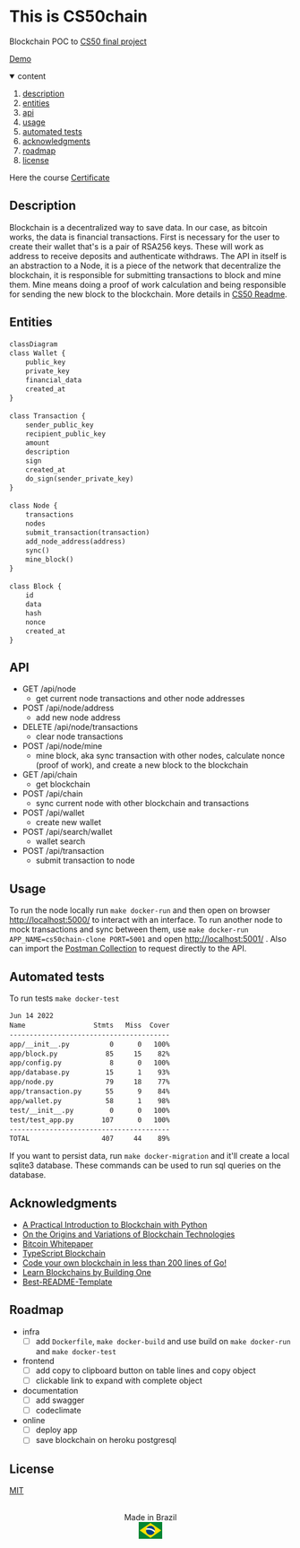 # This is CS50chain

Blockchain POC to [CS50 final project](https://cs50.harvard.edu/x/2022/project/)

[Demo](https://youtu.be/hocXsAqws4o)

<details open>
  <summary>content</summary>
  <ol>
    <li><a href="#description">description</a></li>
    <li><a href="#entities">entities</a></li>
    <li><a href="#api">api</a></li>
    <li><a href="#usage">usage</a></li>
    <li><a href="#automated-tests">automated tests</a></li>
    <li><a href="#acknowledgments">acknowledgments</a></li>
    <li><a href="#roadmap">roadmap</a></li>
    <li><a href="#license">license</a></li>
  </ol>
</details>

Here the course [Certificate](https://certificates.cs50.io/3fc935e2-a295-47c9-9dd4-3658ddfb84e7.pdf?size=A4)

## Description

Blockchain is a decentralized way to save data. In our case, as bitcoin works, the data is financial transactions.
First is necessary for the user to create their wallet that's is a pair of RSA256 keys. These will work as address to receive deposits and authenticate withdraws.
The API in itself is an abstraction to a Node, it is a piece of the network that decentralize the blockchain, it is responsible for submitting transactions to block and mine them.
Mine means doing a proof of work calculation and being responsible for sending the new block to the blockchain.
More details in [CS50 Readme](https://github.com/victorabarros/CS50chain/blob/main/README.cs50.md#description).

## Entities

```mermaid
classDiagram
class Wallet {
    public_key
    private_key
    financial_data
    created_at
}

class Transaction {
    sender_public_key
    recipient_public_key
    amount
    description
    sign
    created_at
    do_sign(sender_private_key)
}

class Node {
    transactions
    nodes
    submit_transaction(transaction)
    add_node_address(address)
    sync()
    mine_block()
}

class Block {
    id
    data
    hash
    nonce
    created_at
}
```

## API

- GET /api/node
  - get current node transactions and other node addresses
- POST /api/node/address
  - add new node address
- DELETE /api/node/transactions
  - clear node transactions
- POST /api/node/mine
  - mine block, aka sync transaction with other nodes, calculate nonce (proof of work), and create a new block to the blockchain
- GET /api/chain
  - get blockchain
- POST /api/chain
  - sync current node with other blockchain and transactions
- POST /api/wallet
  - create new wallet
- POST /api/search/wallet
  - wallet search
- POST /api/transaction
  - submit transaction to node

## Usage

To run the node locally run `make docker-run` and then open on browser <http://localhost:5000/> to interact with an interface.
To run another node to mock transactions and sync between them, use `make docker-run APP_NAME=cs50chain-clone PORT=5001` and open <http://localhost:5001/> .
Also can import the [Postman Collection](https://github.com/victorabarros/CS50chain/blob/main/cs50chain.postman_collection.json) to request directly to the API.

## Automated tests

To run tests `make docker-test`

```sh
Jun 14 2022
Name                 Stmts   Miss  Cover
----------------------------------------
app/__init__.py          0      0   100%
app/block.py            85     15    82%
app/config.py            8      0   100%
app/database.py         15      1    93%
app/node.py             79     18    77%
app/transaction.py      55      9    84%
app/wallet.py           58      1    98%
test/__init__.py         0      0   100%
test/test_app.py       107      0   100%
----------------------------------------
TOTAL                  407     44    89%
```

If you want to persist data, run `make docker-migration` and it'll create a local sqlite3 database. These commands can be used to run sql queries on the database.

## Acknowledgments

- [A Practical Introduction to Blockchain with Python](http://adilmoujahid.com/posts/2018/03/intro-blockchain-bitcoin-python/)
- [On the Origins and Variations of Blockchain Technologies](https://arxiv.org/abs/1810.06130)
- [Bitcoin Whitepaper](https://bitcoin.org/bitcoin.pdf)
- [TypeScript Blockchain](https://github.com/khaosdoctor/typescript-blockchain)
- [Code your own blockchain in less than 200 lines of Go!](https://mycoralhealth.medium.com/code-your-own-blockchain-in-less-than-200-lines-of-go-e296282bcffc)
- [Learn Blockchains by Building One](https://medium.com/@vanflymen/learn-blockchains-by-building-one-117428612f46)
- [Best-README-Template](https://github.com/othneildrew/Best-README-Template)

## Roadmap

- infra
  - [ ] add `Dockerfile`, `make docker-build` and use build on `make docker-run` and `make docker-test`
- frontend
  - [ ] add copy to clipboard button on table lines and copy object
  - [ ] clickable link to expand with complete object
- documentation
  - [ ] add swagger
  - [ ] codeclimate
- online
  - [ ] deploy app
  - [ ] save blockchain on heroku postgresql

## License

[MIT](https://github.com/victorabarros/CS50chain/blob/main/LICENSE)

<p align="center">
  <br/>
  Made in Brazil
  <br/>
  <img src="assets/brazil_flag.png" height="30px"/>
</p>
